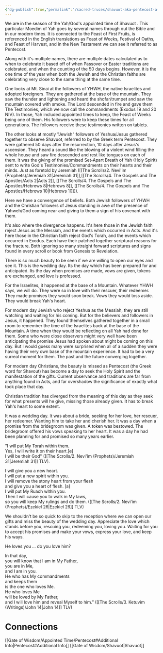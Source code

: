 ```yaml
---
{"dg-publish":true,"permalink":"/sacred-truces/shavuot-aka-pentecost-a-divergence-of-jewish-and-christian-faiths/","tags":["#Shavuot","#Pentecost","#SacredTruces","#Torah","#HolySpirt","#Ruach","#Exodus19","#Exodus20","#Acts2","#Jeremiah31","#Hebrews8","#Hebrews10","#Ezekiel36","#John14","#JesusFollowers","#JewishTradition","#ChristianTradition","#Law","#NewCovenant","#Wordpress"]}
---
```



We are in the season of the Yah/God's appointed time of Shavuot . This particular Moedim of Yah goes by several names through out the Bible and in our modern times. It is connected to the Feast of First Fruits, is referenced in the English translations as Feast of Weeks, Festival of Oaths, and Feast of Harvest, and in the New Testament we can see it referred to as Pentecost.

Along with it's multiple names, there are multiple dates calculated as to when to celebrate it based off of when Passover or Easter traditions are celebrated, and when the counting of the 50 days begins. However, it is the one time of the year when both the Jewish and the Christian faiths are celebrating very close to the same thing at the same time.

One looks at Mt. Sinai at the followers of YHWH, the native Israelites and adopted foreigners. They are gathered at the base of the mountain. They saw the thunder and lightening and heard the shofar/trumpet and saw the mountain covered with smoke. The Lord descended in fire and gave them The Testimonies, which we now call the commandments (Exodus 19 and 20 NIV). In those, Yah included appointed times to keep, the Feast of Weeks being one of them. His followers were to keep these times for all generations. The followers receive these testimonies written on tablets.

The other looks at mostly "Jewish" followers of Yeshua/Jesus gathered together to observe Shavuot, referred to by the Greek term Pentecost. They were gathered 50 days after the resurrection, 10 days after Jesus's ascension. They heard a sound like the blowing of a violent wind filling the whole house and saw fire descended and rest like tongues on each of them. It was the giving of the promised Set-Apart Breath of Yah (Holy Spirit) sent to write God's Testimonies/Commandments on their hearts and their minds. Just as foretold by Jeremiah ([[The Scrolls/2. Nevi'im (Prophets)/Jeremiah 31\|Jeremiah 31]],[[The Scrolls/4. The Gospels and The Apostles/Acts 2\|Acts 2]], [[The Scrolls/4. The Gospels and The Apostles/Hebrews 8\|Hebrews 8]], [[The Scrolls/4. The Gospels and The Apostles/Hebrews 10\|Hebrews 10]]).

Here we have a convergence of beliefs. Both Jewish followers of YHWH and the Christian followers of Jesus standing in awe of the presence of Yahweh/God coming near and giving to them a sign of his covenant with them. 

It's also where the divergence happens. It's here those in the Jewish faith reject Jesus as the Messiah, and the events which occurred in Acts. And it's here those in the Christian faith reject God's Torah, and the events which occurred in Exodus. Each have their patched together scriptural reasons for the fracture. Both ignoring so many straight forward scriptures and signs found in every scroll or book from Genesis to Revelation.

There is so much beauty to be seen if we are willing to open our eyes and see it. This is the wedding day. Its the day which has been prepared for and anticipated. Its the day when promises are made, vows are given, tokens are exchanged, and love is professed.

For the Israelites, it happened at the base of a Mountain. Whatever YHWH says, we will do. They were so in love with their rescuer, their redeemer. They made promises they would soon break. Vows they would toss aside. They would break Yah's heart.

For modern day Jewish who reject Yeshua as the Messiah, they are still watching and waiting for his coming. But for the believers and followers in Jesus, it happened. They found themselves gathered together in a small room to remember the time of the Israelites back at the base of the Mountain. A time when they would be reflecting on all Yah had done for them. Some who were close observers might very well have been anticipating the promise Jesus had spoken about might be coming on this day. But I would guess many were surprised when all of a sudden they were having their very own base of the mountain experience. It had to be a very surreal moment for them. The past and the future converging together.

For modern day Christians, the beauty is missed as Pentecost (the Greek word for Shavout) has become a day to seek the Holy Spirit and the manifestation of the gifts. Current observance and traditions are far from anything found in Acts, and far overshadow the significance of exactly what took place that day.

Christian tradition has diverged from the meaning of this day as they seek for what presents will he give, missing those already given. It has to break Yah's heart to some extent.

It was a wedding day. It was about a bride, seeking for her love, her rescuer, her redeemer. Wanting him to take her and cherish her. It was a day when a promise from the bridegroom was given. A token was bestowed. The bridegroom offered his vows speaking to her heart. It was a day he had been planning for and promised so many years earlier.

"I will put My Torah within them.  
Yes, I will write it on their heart.[e]  
I will be their God" ([[The Scrolls/2. Nevi'im (Prophets)/Jeremiah 31\|Jeremiah 31]] TLV).

I will give you a new heart.  
I will put a new spirit within you.  
I will remove the stony heart from your flesh  
and give you a heart of flesh. [a]  
I will put My Ruach within you.  
Then I will cause you to walk in My laws,  
so you will keep My rulings and do them. ([[The Scrolls/2. Nevi'im (Prophets)/Ezekiel 26\|Ezekiel 26]] TLV)

We shouldn't be so quick to skip to the reception where we can open our gifts and miss the beauty of the wedding day. Appreciate the love which stands before you, rescuing you, redeeming you, loving you. Waiting for you to accept his promises and make your vows, express your love, and keep his ways.

He loves you ... do you love him?

In that day,  
you will know that I am in My Father,  
you are in Me,  
and I am in you.   
He who has My commandments  
and keeps them  
is the one who loves Me.  
He who loves Me  
will be loved by My Father,  
and I will love him and reveal Myself to him.” ([[The Scrolls/3. Ketuvim (Writings)/John 14\|John 14]] TLV)

# Connections

[[Gate of Wisdom/Appointed Time/Pentecost#Additional Info\|Pentecost#Additional Info]]
[[Gate of Wisdom/Shavuot\|Shavuot]]
